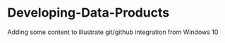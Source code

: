 # Developing-Data-Products


Adding some content to illustrate git/github integration from Windows 10